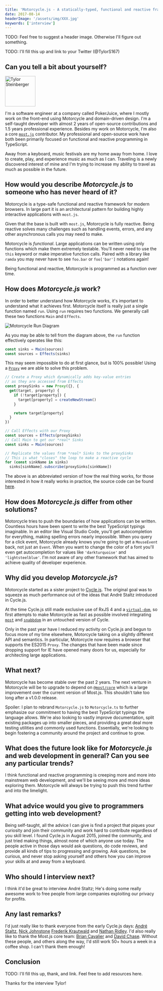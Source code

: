 ```yaml
---
title: 'Motorcycle.js - A statically-typed, functional and reactive framework for modern browsers - Interview with Tylor Steinberger'
date: 2017-08-14
headerImage: '/assets/img/XXX.jpg'
keywords: ['interview']
---
```


TODO: Feel free to suggest a header image. Otherwise I'll figure out something.

TODO: I'll fill this up and link to your Twitter (@TylorS167)

## Can you tell a bit about yourself?

<p>
<span class="author">
  <img src="https://www.gravatar.com/avatar/8e82cfdc051e96e55ade3ccb870edeff?s=200" alt="Tylor Steinberger" class="author" width="100" height="100" />
</span>

I'm a software engineer at a company called PokerJuice, where I mostly work on the front-end using Motorcycle and domain-driven design. I'm a self-taught developer with almost 2 years of open-source contributions and 1.5 years professional experience. Besides my work on Motorcycle, I'm also a core [`most.js`](https://survivejs.com/blog/most-interview/) contributor. My professional and open-source work have both been primarily focused on functional and reactive programming in TypeScript.
</p>

Away from a keyboard, music festivals are my home away from home. I love to create, play, and experience music as much as I can. Traveling is a newly discovered interest of mine and I'm trying to increase my ability to travel as much as possible in the future.

## How would you describe *Motorcycle.js* to someone who has never heard of it?

Motorcycle is a type-safe functional and reactive framework for modern browsers. In large part it is an architectural pattern for building highly interactive applications with `most.js`.

Given that the base is built with `most.js`, Motorcycle is fully reactive. Being reactive solves many challenges such as handling events, errors, and any other asynchronous calls you may need to make.

Motorcycle is *functional*. Large applications can be written using only functions which make them extremely testable. You'll never need to use the `this` keyword or make imperative function calls. Paired with a library like `ramda` you may never have to see `foo.bar` or `foo['bar']` notations again!

Being functional and reactive, Motorcycle is programmed as a function over time.

## How does *Motorcycle.js* work?

In order to better understand how Motorcycle works, it's important to understand what it achieves first. Motorcycle itself is really just a single function named `run`. Using `run` requires two functions. We generally call these two functions `Main` and `Effects`.

![Motorcycle Run Diagram](https://gist.githubusercontent.com/TylorS/be8211cccc3f0c9fc418f31006b591f8/raw/28da1a247fa1d65e8de1f8c9ffe688cf8abb6219/motorcycle-run-diagram.png)

As you may be able to tell from the diagram above, the `run` function effectively operates like this:

```typescript
const sinks = Main(sources)
const sources = Effects(sinks)
```

This may seem impossible to do at first glance, but is 100% possible! Using a
[`Proxy`](https://developer.mozilla.org/en-US/docs/Web/JavaScript/Reference/Global_Objects/Proxy)
we are able to solve this problem.

```typescript
// Create a Proxy which dynamically adds key-value entries
// as they are accessed from Effects
const proxySinks = new Proxy({}, {
  get(target, property) {
    if (!target[property]) {
      target[property] = createNewStream()
    }

    return target[property]
  }
})

// Call Effects with our Proxy
const sources = Effects(proxySinks)
// Call Main to get our *real* Sinks
const sinks = Main(sources)

// Replicate the values from *real* Sinks to the proxySinks
// This is what "closes" the loop to make a reactive cycle
for (const sinkName in sinks)
  sinks[sinkName].subscribe(proxySinks[sinkName])
```

The above is an abbreviated version of how the real thing works, for those interested in how it really works in practice, the source code can be found [here](https://github.com/motorcyclejs/motorcyclejs/tree/master/run).

## How does *Motorcycle.js* differ from other solutions?

Motorcycle tries to push the boundaries of how applications can be written. Countless hours have been spent to write the best TypeScript typings imaginable. In an editor like Visual Studio Code, you'll get autocompletion for everything, making spelling errors nearly impossible. When you query for a click event, Motorcycle already knows you're going to get a `MouseEvent` back, not just an `Event`. When you want to change the color of a font you'll even get autocompletion for values like `'darkturquoise'` and `'lightsteelblue'`. I'm not aware of any other framework that has aimed to achieve quality of developer experience.

## Why did you develop *Motorcycle.js*?

Motorcycle started as a sister project to [Cycle.js](https://github.com/cyclejs/cyclejs). The original goal was to squeeze as much performance out of the ideas that André Staltz introduced in Cycle.js.

At the time Cycle.js still made exclusive use of RxJS 4 and a [`virtual-dom`](https://github.com/Matt-Esch/virtual-dom), so first attempts to make Motorcycle as fast as possible involved integrating [`most`](https://github.com/cujojs/most) and [`snabbdom`](https://github.com/snabbdom/snabbdom) in an untouched version of Cycle.

Only in the past year have I reduced my activity on Cycle.js and begun to focus more of my time elsewhere, Motorcycle taking on a slightly different API and semantics. In particular, Motorcycle now requires a browser that supports the ES2015 `Proxy`. The changes that have been made since dropping support for IE have opened many doors for us, especially for architecting large applications.

## What next?

Motorcycle has become stable over the past 2 years. The next venture in Motorcycle will be to upgrade to depend on [`@most/core`](https://github.com/mostjs/core) which is a large improvement over the current version of Most.js. This shouldn't take too long after a v1.0.0 release.

Spoiler: I plan to rebrand `Motorcycle.js` to `Motorcycle.ts` to further emphasize our commitment to having the best TypeScript typings the language allows. We're also looking to vastly improve documentation, split existing packages up into smaller pieces, and providing a great deal more testing utilities and commonly used functions. Essentially, we're looking to begin fostering a community around the project and continue to grow.

## What does the future look like for *Motorcycle.js* and web development in general? Can you see any particular trends?

I think functional and reactive programming is creeping more and more into mainstream web development, and we'll be seeing more and more ideas exploring them. Motorcycle will always be trying to push this trend further and into the limelight.

## What advice would you give to programmers getting into web development?

Being self-taught, all the advice I can give is find a project that piques your curiosity and join their community and work hard to contribute regardless of you skill level. I found Cycle.js in August 2015, joined the community, and just tried making things, almost none of which anyone use today. The people active in those days would ask questions, do code reviews, and provide all kinds of tips to progressing and growing. Ask questions, be curious, and never stop asking yourself and others how you can improve your skills at and away from a keyboard.

## Who should I interview next?

I think it'd be great to interview André Staltz; He's doing some really awesome work to free people from large companies exploiting our privacy for profits.

## Any last remarks?

I'd just really like to thank everyone from the early Cycle.js days: [André Staltz](https://github.com/staltz), [Nick Johnstone](https://github.com/widdershin) [Frederik Krautwald](https://github.com/frikki) and [Nathan Ridley](https://github.com/axefrog). I'd also really like to thank the Most.js core team: [Brian Cavalier](https://github.com/briancavalier) and [David Chase](https://github.com/davidchase). Without these people, and others along the way, I'd still work 50+ hours a week in a coffee shop. I can't thank them enough!

## Conclusion

TODO: I'll fill this up, thank, and link. Feel free to add resources here.

Thanks for the interview Tylor!
